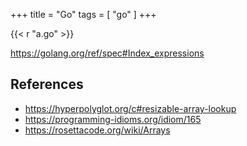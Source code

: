 +++
title = "Go"
tags = [ "go" ]
+++

{{< r "a.go" >}}

<https://golang.org/ref/spec#Index_expressions>

## References

- <https://hyperpolyglot.org/c#resizable-array-lookup>
- <https://programming-idioms.org/idiom/165>
- <https://rosettacode.org/wiki/Arrays>
